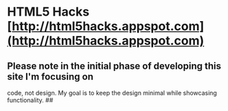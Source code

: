 #  HTML5 Hacks [http://html5hacks.appspot.com](http://html5hacks.appspot.com) #


## Please note in the initial phase of developing this site I'm focusing on
code, not design. My goal is to keep the design minimal while showcasing
functionality. ##
